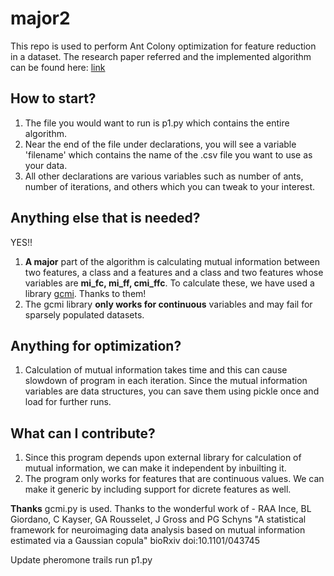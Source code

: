 # major2

This repo is used to perform Ant Colony optimization for feature reduction in a dataset.
The research paper referred and the implemented algorithm can be found here:
[link](https://github.com/Nikhil12321/major2/blob/master/Docs/Untitled.pdf)

## How to start?
1. The file you would want to run is p1.py which contains the entire algorithm.
2. Near the end of the file under declarations, you will see a variable 'filename' which contains the name of the .csv file you want to use as your data.
3. All other declarations are various variables such as number of ants, number of iterations, and others which you can tweak to your interest.

## Anything else that is needed?
YES!!
1. **A major** part of the algorithm is calculating mutual information between two features, a class and a features and a class and two features whose variables are **mi_fc, mi_ff, cmi_ffc**. To calculate these, we have used a library [gcmi](https://github.com/robince/gcmi). Thanks to them!
2. The gcmi library **only works for continuous** variables and may fail for sparsely populated datasets.

## Anything for optimization?
1. Calculation of mutual information takes time and this can cause slowdown of program in each iteration. Since the mutual information variables are data structures, you can save them using pickle once and load for further runs.


## What can I contribute?
1. Since this program depends upon external library for calculation of mutual information, we can make it independent by inbuilting it.
2. The program only works for features that are continuous values. We can make it generic by including support for dicrete features as well.


**Thanks**
gcmi.py is used. Thanks to the wonderful work of -
RAA Ince, BL Giordano, C Kayser, GA Rousselet, J Gross and PG Schyns
"A statistical framework for neuroimaging data analysis based on mutual information estimated via a Gaussian copula"
bioRxiv doi:10.1101/043745

Update pheromone trails
run p1.py
